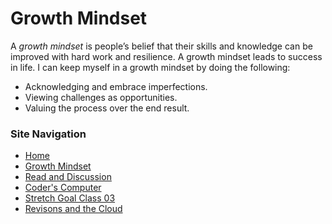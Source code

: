 # Growth Mindset

A *growth mindset* is people’s belief that their skills and knowledge can be improved with hard work and resilience. A growth mindset leads to success in life. I can keep myself in a growth mindset by doing the following:

- Acknowledging and embrace imperfections. 
- Viewing challenges as opportunities. 
- Valuing the process over the end result.

### Site Navigation
- [Home](/README.md)
- [Growth Mindset](/GrowthMindset.md)
- [Read and Discussion](/Discussion.md)
- [Coder's Computer](/Coder'sComputer.md) 
- [Stretch Goal Class 03](/StretchGoalClass03.md) 
- [Revisons and the Cloud](/Revisions_And_The_Cloud.md)
